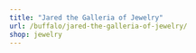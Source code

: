 ```yaml
---
title: "Jared the Galleria of Jewelry"
url: /buffalo/jared-the-galleria-of-jewelry/
shop: jewelry
---
```

